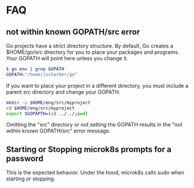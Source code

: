 # FAQ

## not within known GOPATH/src error

Go projects have a strict directory structure.  By default, Go creates a $HOME/go/src directory for you to place your packages and programs.  Your GOPATH will point here unless you change it.
```bash
$ go env | grep GOPATH
GOPATH="/home/jscharber/go"
```
If you want to place your project in a different directory, you must include a parent src directory and change your GOPATH.

```bash
mkdir -p $HOME/eng/src/myproject
cd $HOME/eng/src/myproject
export $GOPAPTH=(cd ../../;pwd)
```
Omitting the "src" directory or not setting the GOPATH results in the "not within known GOPATH/src" error message.

## Starting or Stopping microk8s prompts for a password

This is the expected behavior.  Under the hood, microk8s calls sudo when starting or stopping.
